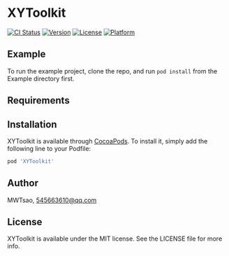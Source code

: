 # XYToolkit

[![CI Status](https://img.shields.io/travis/MWTsao/XYToolkit.svg?style=flat)](https://travis-ci.org/MWTsao/XYToolkit)
[![Version](https://img.shields.io/cocoapods/v/XYToolkit.svg?style=flat)](https://cocoapods.org/pods/XYToolkit)
[![License](https://img.shields.io/cocoapods/l/XYToolkit.svg?style=flat)](https://cocoapods.org/pods/XYToolkit)
[![Platform](https://img.shields.io/cocoapods/p/XYToolkit.svg?style=flat)](https://cocoapods.org/pods/XYToolkit)

## Example

To run the example project, clone the repo, and run `pod install` from the Example directory first.

## Requirements

## Installation

XYToolkit is available through [CocoaPods](https://cocoapods.org). To install
it, simply add the following line to your Podfile:

```ruby
pod 'XYToolkit'
```

## Author

MWTsao, 545663610@qq.com

## License

XYToolkit is available under the MIT license. See the LICENSE file for more info.
